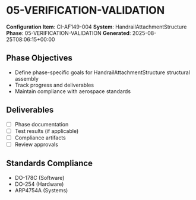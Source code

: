 # 05-VERIFICATION-VALIDATION

**Configuration Item**: CI-AF149-004
**System**: HandrailAttachmentStructure
**Phase**: 05-VERIFICATION-VALIDATION
**Generated**: 2025-08-25T08:06:15+00:00

## Phase Objectives
- Define phase-specific goals for HandrailAttachmentStructure structural assembly
- Track progress and deliverables
- Maintain compliance with aerospace standards

## Deliverables
- [ ] Phase documentation
- [ ] Test results (if applicable)
- [ ] Compliance artifacts
- [ ] Review approvals

## Standards Compliance
- DO-178C (Software)
- DO-254 (Hardware)
- ARP4754A (Systems)

